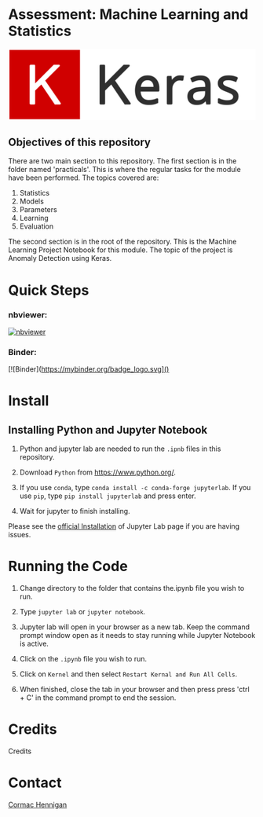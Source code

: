 # Assessment: Machine Learning and Statistics

![keras](img/keras.png)

## Objectives of this repository

There are two main section to this repository. The first section is in the folder named 'practicals'. This is where the regular tasks for the module have been performed. The topics covered are:

1. Statistics
2. Models
3. Parameters
4. Learning
5. Evaluation

The second section is in the root of the repository. This is the Machine Learning Project Notebook for this module. The topic of the project is Anomaly Detection using Keras.

# Quick Steps

### nbviewer:

[![nbviewer](https://raw.githubusercontent.com/jupyter/design/master/logos/Badges/nbviewer_badge.svg)](https://nbviewer.org/github/Cormac88/machine-learning-and-statistics/tree/main/)

### Binder:

[![Binder](https://mybinder.org/badge_logo.svg]()

# Install

## Installing Python and Jupyter Notebook

1. Python and jupyter lab are needed to run the `.ipnb` files in this repository.

2. Download `Python` from https://www.python.org/.

3. If you use `conda`, type `conda install -c conda-forge jupyterlab`. If you use `pip`, type `pip install jupyterlab` and press enter.

4. Wait for jupyter to finish installing.

Please see the [official Installation](https://jupyterlab.readthedocs.io/en/stable/getting_started/installation.html) of Jupyter Lab page if you are having issues.

# Running the Code

1. Change directory to the folder that contains the.ipynb file you wish to run.

2. Type `jupyter lab` or `jupyter notebook`.

3. Jupyter lab will open in your browser as a new tab. Keep the command prompt window open as it needs to stay running while Jupyter Notebook is active.

4. Click on the `.ipynb` file you wish to run.

5. Click on `Kernel` and then select `Restart Kernal and Run All Cells`.

6. When finished, close the tab in your browser and then press press 'ctrl + C' in the command prompt to end the session.

# Credits

Credits

# Contact

[Cormac Hennigan](mailto:G00398284@gmit.ie)
